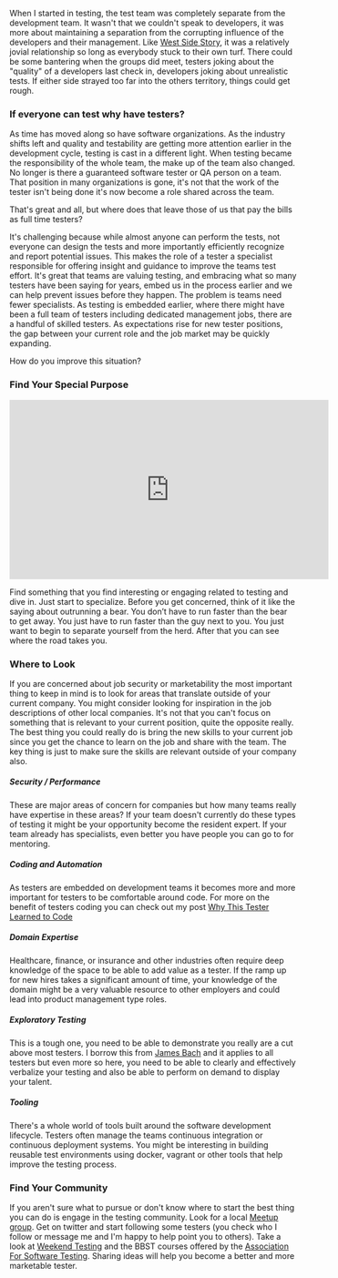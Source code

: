 When I started in testing, the test team was completely separate from the development team. It wasn't that we couldn't speak to developers, it was more about maintaining a separation from the corrupting influence of the developers and their management. Like [West Side Story](https://en.wikipedia.org/wiki/West_Side_Story), it was a relatively jovial relationship so long as everybody stuck to their own turf. There could be some bantering when the groups did meet, testers joking about the  "quality" of a developers last check in, developers joking about unrealistic tests. If either side strayed too far into the others territory, things could get rough. 

### If everyone can test why have testers?
As time has moved along so have software organizations. As the industry shifts left and quality and testability are getting more attention earlier in the development cycle, testing is cast in a different light. When testing became the responsibility of the whole team, the make up of the team also changed. No longer is there a guaranteed software tester or QA person on a team. That position in many organizations is gone, it's not that the work of the tester isn't being done it's now become a role shared across the team. 

That's great and all, but where does that leave those of us that pay the bills as full time testers?

It's challenging because while almost anyone can perform the tests, not everyone can design the tests and more importantly efficiently recognize and report potential issues. This makes the role of a tester a specialist responsible for offering insight and guidance to improve the teams test effort. It's great that teams are valuing testing, and embracing what so many testers have been saying for years, embed us in the process earlier and we can help prevent issues before they happen. The problem is teams need fewer specialists. As testing is embedded earlier, where there might have been a full team of testers including dedicated management jobs, there are a handful of skilled testers. As expectations rise for new tester positions, the gap between your current role and the job market may be quickly expanding.

How do you improve this situation?

### Find Your Special Purpose
<iframe width="560" height="315" src="https://www.youtube.com/embed/ymucqmjJs20" frameborder="0"></iframe>

Find something that you find interesting or engaging related to testing and dive in. Just start to specialize. Before you get concerned, think of it like the saying about outrunning a bear. You don’t have to run faster than the bear to get away. You just have to run faster than the guy next to you. You just want to begin to separate yourself from the herd. After that you can see where the road takes you. 

### Where to Look

If you are concerned about job security or marketability the most important thing to keep in mind is to look for areas that translate outside of your current company. You might consider looking for inspiration in the job descriptions of other local companies. It's not that you can't focus on something that is relevant to your current position, quite the opposite really. The best thing you could really do is bring the new skills to your current job since you get the chance to learn on the job and share with the team. The key thing is just to make sure the skills are relevant outside of your company also.

##### Security / Performance 
These are major areas of concern for companies but how many teams really have expertise in these areas? If your team doesn't currently do these types of testing it might be your opportunity become the resident expert.  If your team already has specialists, even better you have people you can go to for mentoring.
 
##### Coding and Automation
As testers are embedded on development teams it becomes more and more important for testers to be comfortable around code. For more on the benefit of testers coding you can check out my post [Why This Tester Learned to Code](http://www.brendanconnolly.net/why-this-teste…earned-to-code/) 
 
##### Domain Expertise 
Healthcare, finance, or insurance and other industries often require deep knowledge of the space to be able to add value as a tester. If the ramp up for new hires takes a significant amount of time, your knowledge of the domain might be a very valuable resource to other employers and could lead into product management type roles.
 
##### Exploratory Testing
This is a tough one, you need to be able to demonstrate you really are a cut above most testers. I borrow this from [James Bach](http://www.satisfice.com/blog) and it applies to all testers but even more so here, you need to be able to clearly and effectively verbalize your testing and also be able to perform on demand to display your talent.  
 
##### Tooling
There's a whole world of tools built around the software development lifecycle. Testers often manage the teams continuous integration or continuous deployment systems. You might be interesting in building reusable test environments using docker, vagrant or other tools that help improve the testing process. 

### Find Your Community
If you aren't sure what to pursue or don't know where to start the best thing you can do is engage in the testing community. Look for a local [Meetup group](http://www.meetup.com). Get on twitter and start following some testers (you check who I follow or message me and I'm happy to help point you to others). Take a look at [Weekend Testing](http://www.weekendtesting.com) and the BBST courses offered by the [Association For Software Testing](http://associationforsoftwaretesting.org). Sharing ideas will help you become a better and more marketable tester.




